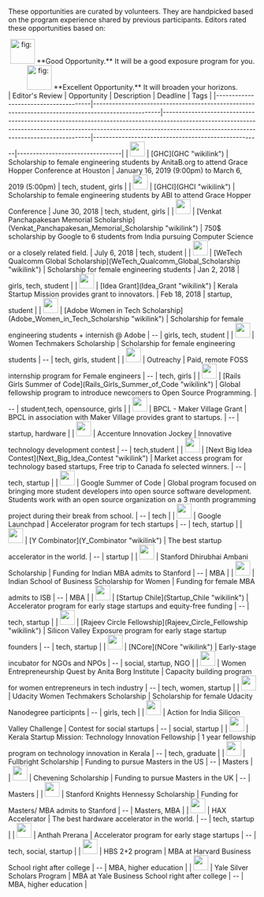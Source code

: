 
These opportunities are curated by volunteers. They are handpicked based on the program experience shared by previous participants. Editors rated these opportunities based on:

<center>
<img src="good.png" title="fig:" width="50" /> **Good Opportunity.** It will be a good exposure program for you. <img src="awesome.png" title="fig:" width="50" /> **Excellent Opportunity.** It will broaden your horizons.

</center>
| Editor's Review                      | Opportunity                                                                                       | Description                                                                                                                                                                                                       | Deadline                                            | Tags                            |
|--------------------------------------|---------------------------------------------------------------------------------------------------|-------------------------------------------------------------------------------------------------------------------------------------------------------------------------------------------------------------------|-----------------------------------------------------|---------------------------------|
| <img src="awesome.png" width="30" /> | [GHC](GHC "wikilink")                                                                             | Scholarship to female engineering students by AnitaB.org to attend Grace Hopper Conference at Houston                                                                                                             | January 16, 2019 (9:00pm) to March 6, 2019 (5:00pm) | tech, student, girls            |
| <img src="good.png" width="30" />    | [GHCI](GHCI "wikilink")                                                                           | Scholarship to female engineering students by ABI to attend Grace Hopper Conference                                                                                                                               | June 30, 2018                                       | tech, student, girls            |
| <img src="awesome.png" width="30" /> | [Venkat Panchapakesan Memorial Scholarship](Venkat_Panchapakesan_Memorial_Scholarship "wikilink") | 750$ scholarship by Google to 6 students from India pursuing Computer Science or a closely related field.                                                                                                         | July 6, 2018                                        | tech, student                   |
| <img src="awesome.png" width="30" /> | [WeTech Qualcomm Global Scholarship](WeTech_Qualcomm_Global_Scholarship "wikilink")               | Scholarship for female engineering students                                                                                                                                                                       | Jan 2, 2018                                         | girls, tech, student            |
| <img src="awesome.png" width="30" /> | [Idea Grant](Idea_Grant "wikilink")                                                               | Kerala Startup Mission provides grant to innovators.                                                                                                                                                              | Feb 18, 2018                                        | startup, student                |
| <img src="good.png" width="30" />    | [Adobe Women in Tech Scholarship](Adobe_Women_in_Tech_Scholarship "wikilink")                     | Scholarship for female engineering students + internish @ Adobe                                                                                                                                                   | --                                                  | girls, tech, student            |
| <img src="awesome.png" width="30" /> | Women Techmakers Scholarship                                                                      | Scholarship for female engineering students                                                                                                                                                                       | --                                                  | tech, girls, student            |
| <img src="awesome.png" width="30" /> | Outreachy                                                                                         | Paid, remote FOSS internship program for Female engineers                                                                                                                                                         | --                                                  | tech, girls                     |
| <img src="awesome.png" width="30" /> | [Rails Girls Summer of Code](Rails_Girls_Summer_of_Code "wikilink")                               | Global fellowship program to introduce newcomers to Open Source Programming.                                                                                                                                      | --                                                  | student,tech, opensource, girls |
| <img src="awesome.png" width="30" /> | BPCL - Maker Village Grant                                                                        | BPCL in association with Maker Village provides grant to startups.                                                                                                                                                | --                                                  | startup, hardware               |
| <img src="good.png" width="30" />    | Accenture Innovation Jockey                                                                       | Innovative technology development contest                                                                                                                                                                         | --                                                  | tech,student                    |
| <img src="awesome.png" width="30" /> | [Next Big Idea Contest](Next_Big_Idea_Contest "wikilink")                                         | Market access program for technology based startups, Free trip to Canada fo selected winners.                                                                                                                     | --                                                  | tech, startup                   |
| <img src="awesome.png" width="30" /> | Google Summer of Code                                                                             | Global program focused on bringing more student developers into open source software development. Students work with an open source organization on a 3 month programming project during their break from school. | --                                                  | tech                            |
| <img src="awesome.png" width="30" /> | Google Launchpad                                                                                  | Accelerator program for tech startups                                                                                                                                                                             | --                                                  | tech, startup                   |
| <img src="awesome.png" width="30" /> | [Y Combinator](Y_Combinator "wikilink")                                                           | The best startup accelerator in the world.                                                                                                                                                                        | --                                                  | startup                         |
| <img src="awesome.png" width="30" /> | Stanford Dhirubhai Ambani Scholarship                                                             | Funding for Indian MBA admits to Stanford                                                                                                                                                                         | --                                                  | MBA                             |
| <img src="awesome.png" width="30" /> | Indian School of Business Scholarship for Women                                                   | Funding for female MBA admits to ISB                                                                                                                                                                              | --                                                  | MBA                             |
| <img src="awesome.png" width="30" /> | [Startup Chile](Startup_Chile "wikilink")                                                         | Accelerator program for early stage startups and equity-free funding                                                                                                                                              | --                                                  | tech, startup                   |
| <img src="awesome.png" width="30" /> | [Rajeev Circle Fellowship](Rajeev_Circle_Fellowship "wikilink")                                   | Silicon Valley Exposure program for early stage startup founders                                                                                                                                                  | --                                                  | tech, startup                   |
| <img src="good.png" width="30" />    | [NCore](NCore "wikilink")                                                                         | Early-stage incubator for NGOs and NPOs                                                                                                                                                                           | --                                                  | social, startup, NGO            |
| <img src="good.png" width="30" />    | Women Entrepreneurship Quest by Anita Borg Institute                                              | Capacity building program for women entrepreneurs in tech industry                                                                                                                                                | --                                                  | tech, women, startup            |
| <img src="good.png" width="30" />    | Udacity Women Techmakers Scholarship                                                              | Scholarship for female Udacity Nanodegree participnts                                                                                                                                                             | --                                                  | girls, tech                     |
| <img src="good.png" width="30" />    | Action for India Silicon Valley Challenge                                                         | Contest for social startups                                                                                                                                                                                       | --                                                  | social, startup                 |
| <img src="good.png" width="30" />    | Kerala Startup Mission: Technology Innovation Fellowship                                          | 1 year fellowship program on technology innovation in Kerala                                                                                                                                                      | --                                                  | tech, graduate                  |
| <img src="awesome.png" width="30" /> | Fullbright Scholarship                                                                            | Funding to pursue Masters in the US                                                                                                                                                                               | --                                                  | Masters                         |
| <img src="awesome.png" width="30" /> | Chevening Scholarship                                                                             | Funding to pursue Masters in the UK                                                                                                                                                                               | --                                                  | Masters                         |
| <img src="awesome.png" width="30" /> | Stanford Knights Hennessy Scholarship                                                             | Funding for Masters/ MBA admits to Stanford                                                                                                                                                                       | --                                                  | Masters, MBA                    |
| <img src="awesome.png" width="30" /> | HAX Accelerator                                                                                   | The best hardware accelerator in the world.                                                                                                                                                                       | --                                                  | tech, startup                   |
| <img src="good.png" width="30" />    | Anthah Prerana                                                                                    | Accelerator program for early stage startups                                                                                                                                                                      | --                                                  | tech, social, startup           |
| <img src="awesome.png" width="30" /> | HBS 2+2 program                                                                                   | MBA at Harvard Business School right after college                                                                                                                                                                | --                                                  | MBA, higher education           |
| <img src="awesome.png" width="30" /> | Yale Silver Scholars Program                                                                      | MBA at Yale Business School right after college                                                                                                                                                                   | --                                                  | MBA, higher education           |
